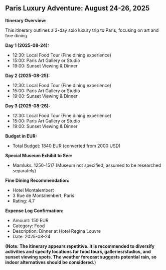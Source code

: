 ## Paris Luxury Adventure: August 24-26, 2025

**Itinerary Overview:**

This itinerary outlines a 3-day solo luxury trip to Paris, focusing on art and fine dining.

**Day 1 (2025-08-24):**

* 12:30: Local Food Tour (Fine dining experience)
* 15:00: Paris Art Gallery or Studio
* 19:00: Sunset Viewing & Dinner

**Day 2 (2025-08-25):**

* 12:30: Local Food Tour (Fine dining experience)
* 15:00: Paris Art Gallery or Studio
* 19:00: Sunset Viewing & Dinner

**Day 3 (2025-08-26):**

* 12:30: Local Food Tour (Fine dining experience)
* 15:00: Paris Art Gallery or Studio
* 19:00: Sunset Viewing & Dinner


**Budget in EUR:**

* Total Budget: 1840 EUR (converted from 2000 USD)

**Special Museum Exhibit to See:**

* Mamluks. 1250-1517 (Museum not specified, assumed to be researched separately)

**Fine Dining Recommendation:**

* Hotel Montalembert
* 3 Rue de Montalembert, Paris
* Rating: 4.7

**Expense Log Confirmation:**

* Amount: 150 EUR
* Category: Food
* Description: Dinner at Hotel Regina Louvre
* Date: 2025-08-24


**(Note: The itinerary appears repetitive.  It is recommended to diversify activities and specify locations for food tours, galleries/studios, and sunset viewing spots.  The weather forecast suggests potential rain, so indoor alternatives should be considered.)** 